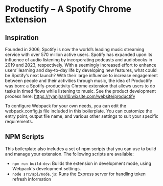 # Productify – A Spotify Chrome Extension

## Inspiration
Founded in 2006, Spotify is now the world’s leading music streaming service with over 570 million active users. Spotify has expanded upon its influence of audio listening by incorporating podcasts and audiobooks in 2019 and 2023, respectively. With a seemingly increased effort to enhance users’ learning and day-to-day life by developing new features, what could be Spotify’s next launch? With their large influence to increase engagement between people and their activities through music, the idea of Productify was born: a Spotify-productivity Chrome extension that allows users to do tasks in timed flows while listening to music. See the product development process here: https://ryanjhan10.wixsite.com/website/productify

To configure Webpack for your own needs, you can edit the webpack.config.js file included in this boilerplate. You can customize the entry point, output file name, and various other settings to suit your specific requirements.

## NPM Scripts

This boilerplate also includes a set of npm scripts that you can use to build and manage your extension. The following scripts are available:

- `npm run build-dev`: Builds the extension in development mode, using Webpack's development settings.
- `node src/api/node.js`: Runs the Express server for handling token refresh information


